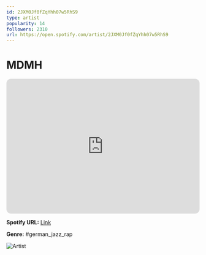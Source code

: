 ```yaml
---
id: 2JXM0Jf0fZqYhh07w5RhS9
type: artist
popularity: 14
followers: 2310
url: https://open.spotify.com/artist/2JXM0Jf0fZqYhh07w5RhS9
---
```

# MDMH

<iframe style="border-radius:12px" src="https://open.spotify.com/embed/artist/2JXM0Jf0fZqYhh07w5RhS9" width="100%" height="352" frameBorder="0" allowfullscreen="" allow="autoplay; clipboard-write; encrypted-media; fullscreen; picture-in-picture" loading="lazy"></iframe>

**Spotify URL:** [Link](https://open.spotify.com/artist/2JXM0Jf0fZqYhh07w5RhS9)

**Genre:**  #german_jazz_rap

![Artist](https://i.scdn.co/image/ab6761610000e5eb17d79f8e2a668b32b88c6dc3)
